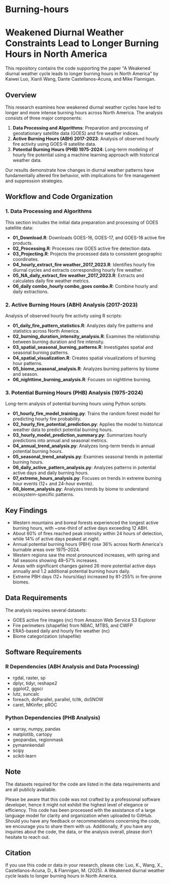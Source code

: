 # Burning-hours
# Weakened Diurnal Weather Constraints Lead to Longer Burning Hours in North America

This repository contains the code supporting the paper "A Weakened diurnal weather cycle leads to longer burning hours in North America" by Kaiwei Luo, Xianli Wang, Dante Castellanos-Acuna, and Mike Flannigan.

## Overview

This research examines how weakened diurnal weather cycles have led to longer and more intense burning hours across North America. The analysis consists of three major components:

1. **Data Processing and Algorithms**: Preparation and processing of geostationary satellite data (GOES) and fire weather indices.
2. **Active Burning Hours (ABH) 2017-2023**: Analysis of observed hourly fire activity using GOES-R satellite data.
3. **Potential Burning Hours (PHB) 1975-2024**: Long-term modeling of hourly fire potential using a machine learning approach with historical weather data.

Our results demonstrate how changes in diurnal weather patterns have fundamentally altered fire behavior, with implications for fire management and suppression strategies.

## Workflow and Code Organization

### 1. Data Processing and Algorithms

This section includes the initial data preparation and processing of GOES satellite data:

- **01_Download.R**: Downloads GOES-16, GOES-17, and GOES-18 active fire products.
- **02_Processing.R**: Processes raw GOES active fire detection data.
- **03_Projecting.R**: Projects the processed data to consistent geographic coordinates.
- **04_hourly_extract_fire weather_2017_2023.R**: Identifies hourly fire diurnal cycles and extracts corresponding hourly fire weather.
- **05_NA_daily_extract_fire weather_2017_2023.R**: Extracts and calculates daily fire weather metrics.
- **06_daily combo_hourly combo_goes combo.R**: Combine hourly and daily extractions.

### 2. Active Burning Hours (ABH) Analysis (2017-2023)

Analysis of observed hourly fire activity using R scripts:

- **01_daily_fire_pattern_statistics.R**: Analyzes daily fire patterns and statistics across North America.
- **02_burning_duration_intensity_analysis.R**: Examines the relationship between burning duration and fire intensity.
- **03_spatial_seasonal_burning_patterns.R**: Investigates spatial and seasonal burning patterns.
- **04_spatial_visualization.R**: Creates spatial visualizations of burning hour patterns.
- **05_biome_seasonal_analysis.R**: Analyzes burning patterns by biome and season.
- **06_nighttime_burning_analysis.R**: Focuses on nighttime burning.

### 3. Potential Burning Hours (PHB) Analysis (1975-2024)

Long-term analysis of potential burning hours using Python scripts:

- **01_hourly_fire_model_training.py**: Trains the random forest model for predicting hourly fire probability.
- **02_hourly_fire_potential_prediction.py**: Applies the model to historical weather data to predict potential burning hours.
- **03_hourly_model_prediction_summary.py**: Summarizes hourly predictions into annual and seasonal metrics.
- **04_annual_trend_analysis.py**: Analyzes long-term trends in annual potential burning hours.
- **05_seasonal_trend_analysis.py**: Examines seasonal trends in potential burning hours.
- **06_daily_active_pattern_analysis.py**: Analyzes patterns in potential active days and daily burning hours.
- **07_extreme_hours_analysis.py**: Focuses on trends in extreme burning hour events (12+ and 24-hour events).
- **08_biome_analysis.py**: Analyzes trends by biome to understand ecosystem-specific patterns.

## Key Findings

- Western mountains and boreal forests experienced the longest active burning hours, with ~one-third of active days exceeding 12 ABH.
- About 60% of fires reached peak intensity within 24 hours of detection, while 14% of active days peaked at night.
- Annual potential burning hours (PBH) rose 36% across North America's burnable areas over 1975–2024.
- Western regions saw the most pronounced increases, with spring and fall seasons showing 48–57% increases.
- Areas with significant changes gained 26 more potential active days annually and 1.2 additional potential burning hours daily.
- Extreme PBH days (12+ hours/day) increased by 81-255% in fire-prone biomes.

## Data Requirements

The analysis requires several datasets:

- GOES active fire images (nc) from Amazon Web Service S3 Explorer
- Fire perimeters (shapefile) from NBAC, MTBS, and CWFP
- ERA5-based daily and hourly fire weather (nc)
- Biome categorization (shapefile)

## Software Requirements

### R Dependencies (ABH Analysis and Data Processing)
- rgdal, raster, sp
- dplyr, tidyr, reshape2
- ggplot2, ggsci
- lutz, suncalc
- foreach, doParallel, parallel, tcltk, doSNOW
- caret, MKinfer, pROC

### Python Dependencies (PHB Analysis)
- xarray, numpy, pandas
- matplotlib, cartopy
- geopandas, regionmask
- pymannkendall
- scipy
- scikit-learn

## Note

The datasets required for the code are listed in the data requirements and are all publicly available.

Please be aware that this code was not crafted by a professional software developer, hence it might not exhibit the highest level of elegance or efficiency. This code has been processed with the assistance of a large language model for clarity and organization when uploaded to GitHub. Should you have any feedback or recommendations concerning the code, we encourage you to share them with us. Additionally, if you have any inquiries about the code, the data, or the analysis overall, please don't hesitate to reach out.

## Citation

If you use this code or data in your research, please cite: Luo, K., Wang, X., Castellanos-Acuna, D., & Flannigan, M. (2025). A Weakened diurnal weather cycle leads to longer burning hours in North America.
